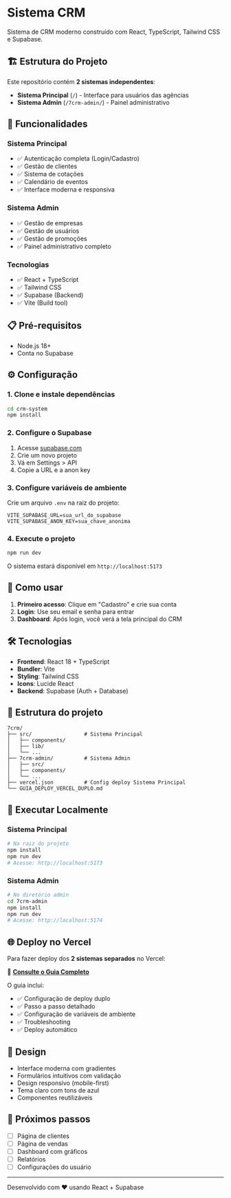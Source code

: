# Sistema CRM

Sistema de CRM moderno construído com React, TypeScript, Tailwind CSS e Supabase.

## 🏗️ Estrutura do Projeto

Este repositório contém **2 sistemas independentes**:

- **Sistema Principal** (`/`) - Interface para usuários das agências
- **Sistema Admin** (`/7crm-admin/`) - Painel administrativo

## 🚀 Funcionalidades

### Sistema Principal
- ✅ Autenticação completa (Login/Cadastro)
- ✅ Gestão de clientes
- ✅ Sistema de cotações
- ✅ Calendário de eventos
- ✅ Interface moderna e responsiva

### Sistema Admin
- ✅ Gestão de empresas
- ✅ Gestão de usuários
- ✅ Gestão de promoções
- ✅ Painel administrativo completo

### Tecnologias
- ✅ React + TypeScript
- ✅ Tailwind CSS
- ✅ Supabase (Backend)
- ✅ Vite (Build tool)

## 📋 Pré-requisitos

- Node.js 18+ 
- Conta no Supabase

## ⚙️ Configuração

### 1. Clone e instale dependências
```bash
cd crm-system
npm install
```

### 2. Configure o Supabase

1. Acesse [supabase.com](https://supabase.com)
2. Crie um novo projeto
3. Vá em Settings > API
4. Copie a URL e a anon key

### 3. Configure variáveis de ambiente

Crie um arquivo `.env` na raiz do projeto:
```env
VITE_SUPABASE_URL=sua_url_do_supabase
VITE_SUPABASE_ANON_KEY=sua_chave_anonima
```

### 4. Execute o projeto
```bash
npm run dev
```

O sistema estará disponível em `http://localhost:5173`

## 🎯 Como usar

1. **Primeiro acesso**: Clique em "Cadastro" e crie sua conta
2. **Login**: Use seu email e senha para entrar
3. **Dashboard**: Após login, você verá a tela principal do CRM

## 🛠️ Tecnologias

- **Frontend**: React 18 + TypeScript
- **Bundler**: Vite
- **Styling**: Tailwind CSS
- **Icons**: Lucide React
- **Backend**: Supabase (Auth + Database)

## 📁 Estrutura do projeto

```
7crm/
├── src/                 # Sistema Principal
│   ├── components/
│   ├── lib/
│   └── ...
├── 7crm-admin/          # Sistema Admin
│   ├── src/
│   ├── components/
│   └── ...
├── vercel.json          # Config deploy Sistema Principal
└── GUIA_DEPLOY_VERCEL_DUPLO.md
```

## 🚀 Executar Localmente

### Sistema Principal
```bash
# Na raiz do projeto
npm install
npm run dev
# Acesse: http://localhost:5173
```

### Sistema Admin
```bash
# No diretório admin
cd 7crm-admin
npm install
npm run dev
# Acesse: http://localhost:5174
```

## 🌐 Deploy no Vercel

Para fazer deploy dos **2 sistemas separados** no Vercel:

📖 **[Consulte o Guia Completo](./GUIA_DEPLOY_VERCEL_DUPLO.md)**

O guia inclui:
- ✅ Configuração de deploy duplo
- ✅ Passo a passo detalhado
- ✅ Configuração de variáveis de ambiente
- ✅ Troubleshooting
- ✅ Deploy automático

## 🎨 Design

- Interface moderna com gradientes
- Formulários intuitivos com validação
- Design responsivo (mobile-first)
- Tema claro com tons de azul
- Componentes reutilizáveis

## 🚀 Próximos passos

- [ ] Página de clientes
- [ ] Página de vendas
- [ ] Dashboard com gráficos
- [ ] Relatórios
- [ ] Configurações do usuário

---

Desenvolvido com ❤️ usando React + Supabase